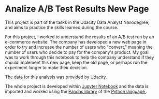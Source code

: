# Analize A/B Test Results New Page

This project is part of the tasks in the Udacity Data Analyst Nanodegree, and aims to practice the skills learned during the course.

For this project, I worked to understand the results of an A/B test run by an e-commerce website. The company has developed a new web page in order to try and increase the number of users who "convert," meaning the number of users who decide to pay for the company's product. My goal was to work through this notebook to help the company understand if they should implement this new page, keep the old page, or perhaps run the experiment longer to make their decision.

The data for this analysis was provided by Udacity.

The whole project is developed within [Jupyter Notebook](https://jupyter.org/) and the data is imported and worked using the [Pandas library](https://pandas.pydata.org/) of the [Python language ](https://www.python.org/).
